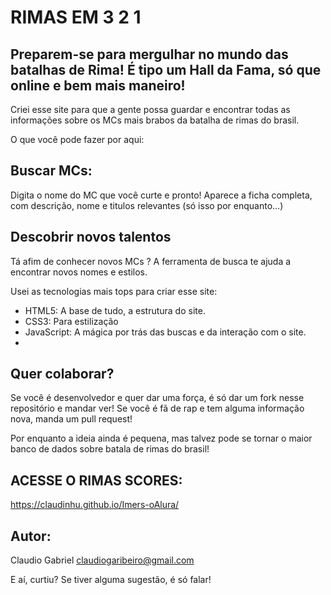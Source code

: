 

# RIMAS EM 3 2 1 

## Preparem-se para mergulhar no mundo das batalhas de Rima! É tipo um Hall da Fama, só que online e bem mais maneiro!

Criei esse site para que a gente possa guardar e encontrar todas as informações sobre os MCs mais brabos da batalha de rimas do brasil. 

O que você pode fazer por aqui:

## Buscar MCs: 
Digita o nome do MC que você curte e pronto! Aparece a ficha completa, com descrição, nome e titulos relevantes (só isso por enquanto...)
## Descobrir novos talentos
Tá afim de conhecer novos MCs ? A ferramenta de busca te ajuda a encontrar novos nomes e estilos.

Usei as tecnologias mais tops para criar esse site:

- HTML5: A base de tudo, a estrutura do site.
- CSS3: Para estilização
- JavaScript: A mágica por trás das buscas e da interação com o site.
- 
## Quer colaborar?

Se você é desenvolvedor e quer dar uma força, é só dar um fork nesse repositório e mandar ver! Se você é fã de rap e tem alguma informação nova, manda um pull request!

Por enquanto a ideia ainda é pequena, mas talvez pode se tornar o maior banco de dados sobre batala de rimas do brasil!

## ACESSE O RIMAS SCORES: 
https://claudinhu.github.io/Imers-oAlura/

## Autor:
Claudio Gabriel
claudiogaribeiro@gmail.com

E aí, curtiu? Se tiver alguma sugestão, é só falar!
